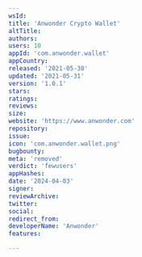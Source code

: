 ```yaml
---
wsId: 
title: 'Anwonder Crypto Wallet'
altTitle: 
authors: 
users: 10
appId: 'com.anwonder.wallet'
appCountry: 
released: '2021-05-30'
updated: '2021-05-31'
version: '1.0.1'
stars: 
ratings: 
reviews: 
size: 
website: 'https://www.anwonder.com'
repository: 
issue: 
icon: 'com.anwonder.wallet.png'
bugbounty: 
meta: 'removed'
verdict: 'fewusers'
appHashes: 
date: '2024-04-03'
signer: 
reviewArchive: 
twitter: 
social: 
redirect_from: 
developerName: 'Anwonder'
features: 

---
```


